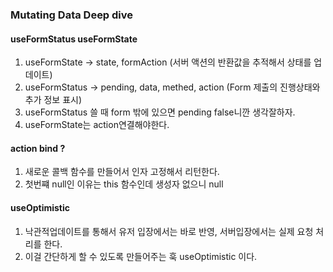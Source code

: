 ### Mutating Data Deep dive

#### useFormStatus useFormState
1. useFormState -> state, formAction (서버 액션의 반환값을 추적해서 상태를 업데이트)
2. useFormStatus -> pending, data, methed, action (Form 제출의 진행상태와 추가 정보 표시) 
3. useFormStatus 쓸 때 form 밖에 있으면 pending false니깐 생각잘하자.
4. useFormState는 action연결해야한다.

#### action bind ? 
1. 새로운 콜백 함수를 만들어서 인자 고정해서 리턴한다.
2. 첫번쨰 null인 이유는 this 함수인데 생성자 없으니 null

#### useOptimistic 
1. 낙관적업데이트를 통해서 유저 입장에서는 바로 반영, 서버입장에서는 실제 요청 처리를 한다.
2. 이걸 간단하게 할 수 있도록 만들어주는 훅 useOptimistic 이다.